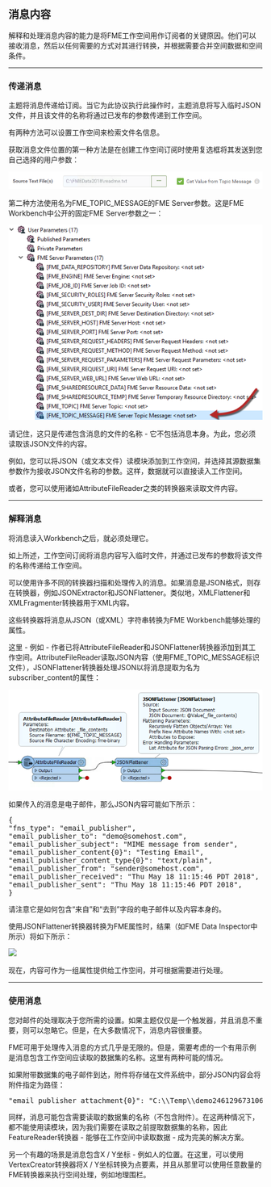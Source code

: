 ## 消息内容 ##

解释和处理消息内容的能力是将FME工作空间用作订阅者的关键原因。他们可以接收消息，然后以任何需要的方式对其进行转换，并根据需要合并空间数据和空间条件。

---

### 传递消息 ###

主题将消息传递给订阅。当它为此协议执行此操作时，主题消息将写入临时JSON文件，并且该文件的名称将通过已发布的参数传递到工作空间。

有两种方法可以设置工作空间来检索文件名信息。

获取消息文件位置的第一种方法是在创建工作空间订阅时使用复选框将其发送到您自己选择的用户参数：

![](./Images/Img4.019.WorkspaceTopicFileParameterSelection.png)

第二种方法使用名为FME_TOPIC_MESSAGE的FME Server参数。这是FME Workbench中公开的固定FME Server参数之一：

![](./Images/Img4.020.FMEServerTopicMessageParameter.png)

请记住，这只是传递包含消息的文件的名称 - 它不包括消息本身。为此，您必须读取该JSON文件的内容。

例如，您可以将JSON（或文本文件）读模块添加到工作空间，并选择其源数据集参数作为接收JSON文件名称的参数。这样，数据就可以直接读入工作空间。

或者，您可以使用诸如AttributeFileReader之类的转换器来读取文件内容。

---

### 解释消息 ###

将消息读入Workbench之后，就必须处理它。

如上所述，工作空间订阅将消息内容写入临时文件，并通过已发布的参数将该文件的名称传递给工作空间。

可以使用许多不同的转换器扫描和处理传入的消息。如果消息是JSON格式，则存在转换器，例如JSONExtractor和JSONFlattener。类似地，XMLFlattener和XMLFragmenter转换器用于XML内容。

这些转换器将消息从JSON（或XML）字符串转换为FME Workbench能够处理的属性。

这里 - 例如 - 作者已将AttributeFileReader和JSONFlattener转换器添加到其工作空间。AttributeFileReader读取JSON内容（使用FME_TOPIC_MESSAGE标识文件），JSONFlattener转换器处理JSON以将消息提取为名为subscriber_content的属性：

![](./Images/Img4.021.WorkspaceSubscriberUsingTopicContent.png)

如果传入的消息是电子邮件，那么JSON内容可能如下所示：

<pre>
{
"fns_type": "email_publisher",
"email_publisher_to": "demo@somehost.com",
"email_publisher_subject": "MIME message from sender",
"email_publisher_content{0}": "Testing Email",
"email_publisher_content_type{0}": "text/plain",
"email_publisher_from": "sender@somehost.com",
"email_publisher_received": "Thu May 18 11:15:46 PDT 2018",
"email_publisher_sent": "Thu May 18 11:15:46 PDT 2018",
}
</pre>

请注意它是如何包含“来自”和“去到”字段的电子邮件以及内容本身的。

使用JSONFlattener转换器转换为FME属性时，结果（如FME Data Inspector中所示）将如下所示：

![](./Images/Img4.022.FlattenedEmailNotification.png)

现在，内容可作为一组属性提供给工作空间，并可根据需要进行处理。

---

### 使用消息 ###

您对邮件的处理取决于您所需的设置。如果主题仅仅是一个触发器，并且消息不重要，则可以忽略它。但是，在大多数情况下，消息内容很重要。

FME可用于处理传入消息的方式几乎是无限的。但是，需要考虑的一个有用示例是消息包含工作空间应读取的数据集的名称。这里有两种可能的情况。

如果附带数据集的电子邮件到达，附件将存储在文件系统中，部分JSON内容会将附件指定为路径：

<pre>
"email_publisher_attachment{0}": "C:\\Temp\\demo246129673106713_canada.dwg"
</pre>

同样，消息可能包含需要读取的数据集的名称（不包含附件）。在这两种情况下，都不能使用读模块，因为我们需要在读取之前提取数据集的名称，因此FeatureReader转换器 - 能够在工作空间中读取数据 - 成为完美的解决方案。

另一个有趣的场景是消息包含X / Y坐标 - 例如人的位置。在这里，可以使用VertexCreator转换器将X / Y坐标转换为点要素，并且从那里可以使用任意数量的FME转换器来执行空间处理，例如地理围栏。
